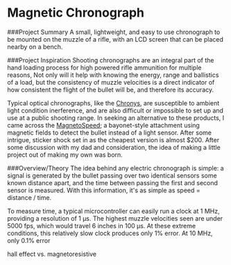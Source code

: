 # Magnetic Chronograph

###Project Summary
A small, lightweight, and easy to use chronograph to be mounted on the muzzle of a rifle, with an LCD screen that can be placed nearby on a bench.

###Project Inspiration
Shooting chronographs are an integral part of the hand loading process for high powered rifle ammunition for multiple reasons, Not only will it help with knowing the energy, range and ballistics of a load, but the consistency of muzzle velocities is a direct indicator of how consistent the flight of the bullet will be, and therefore its accuracy.

Typical optical chronographs, like the [Chronys](http://www.shootingchrony.com/products_SCMMCM.htm), are susceptible to ambient light condition inerference, and are also difficult or impossible to set up and use at a public shooting range. In seeking an alternative to these products, I came across the [MagnetoSpeed](http://www.magnetospeed.com/products/chronographs/); a bayonet-style attachment using magnetic fields to detect the bullet instead of a light sensor. After some intrigue, sticker shock set in as the cheapest version is almost $200. After some discussion with my dad and consideration, the idea of making a little project out of making my own was born.

###Overview/Theory
The idea behind any electric chronograph is simple: a signal is generated by the bullet passing over two identical sensors some known distance apart, and the time between passing the first and second sensor is measured. With this information, it's as simple as speed = distance / time.

To measure time, a typical microcontroller can easily run a clock at 1 MHz, providing a resolution of 1 µs. The highest muzzle velocities seen are under 5000 fps, which would travel 6 inches in 100 µs. At these extreme conditions, this relatively slow clock produces only 1% error. At 10 MHz, only 0.1% error

hall effect vs. magnetoresistive
